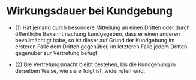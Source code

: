 # Wirkungsdauer bei Kundgebung

- (1) Hat jemand durch besondere Mitteilung an einen Dritten oder durch öffentliche Bekanntmachung kundgegeben, dass er einen anderen bevollmächtigt habe, so ist dieser auf Grund der Kundgebung im ersteren Falle dem Dritten gegenüber, im letzteren Falle jedem Dritten gegenüber zur Vertretung befugt.

- (2) Die Vertretungsmacht bleibt bestehen, bis die Kundgebung in derselben Weise, wie sie erfolgt ist, widerrufen wird.

